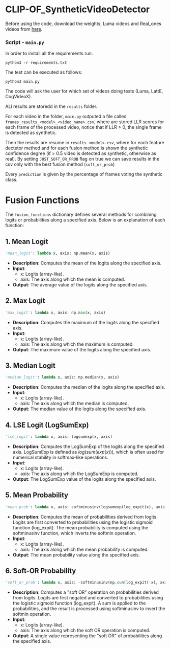 # CLIP-OF_SyntheticVideoDetector

Before using the code, download the weights, Luma videos and Real_ones videos from [here](https://drive.google.com/drive/folders/1iJ1gjAz05vGPXHrMafqye_qK2Br-cfI3?usp=drive_link).
 
### Script - `main.py`
In order to install all the requirements run:

```
python3 -r requirements.txt
```

The test can be executed as follows:

```
python3 main.py
```

The code will ask the user for which set of videos doing tests (Luma, LattE, CogVideoX).

ALl results are storedd in the `results` folder.

For each video in the folder, `main.py` outputed a file called `frames_results_<model>_<video_name>.csv`, where are stored LLR scores for each frame of the processed video, notice that if LLR > 0, the single frame is detected as synthetic.

Then the results are resume in `results_<model>.csv`, where for each feature dectetor method and for each fusion method is shown the synthetic confidence degree (if > 0.5 video is detected as synthetic, otherwise as real). By setting `JUST_SOFT_OR_PROB` flag on true we can save results in the csv only with the best fusion method (`soft_or_prob`) 

Every `prediction` is given by the percentage of frames voting the synthetic class. 

# Fusion Functions

The `fusion_functions` dictionary defines several methods for combining logits or probabilities along a specified axis. Below is an explanation of each function:

## 1. Mean Logit
```python
'mean_logit': lambda x, axis: np.mean(x, axis)
```
- **Description**: Computes the mean of the logits along the specified axis.
- **Input**:
    - x: Logits (array-like).
    - axis: The axis along which the mean is computed.
- **Output**: The average value of the logits along the specified axis.

## 2. Max Logit
```python
'max_logit': lambda x, axis: np.max(x, axis)
```

- **Description**: Computes the maximum of the logits along the specified axis.
- **Input**:
    - x: Logits (array-like).
    - axis: The axis along which the maximum is computed.
- **Output**: The maximum value of the logits along the specified axis.

## 3. Median Logit
```python
'median_logit': lambda x, axis: np.median(x, axis)
```

- **Description**: Computes the median of the logits along the specified axis.
- **Input**:
    - x: Logits (array-like).
    - axis: The axis along which the median is computed.
- **Output**: The median value of the logits along the specified axis.
  
## 4. LSE Logit (LogSumExp)
```python
'lse_logit': lambda x, axis: logsumexp(x, axis)
```
- **Description**: Computes the LogSumExp of the logits along the specified axis.
LogSumExp is defined as $log(sum(exp(x)))$, which is often used for numerical stability in softmax-like operations.
- **Input**:
    - x: Logits (array-like).
    - axis: The axis along which the LogSumExp is computed.
- **Output**: The LogSumExp value of the logits along the specified axis.

## 5. Mean Probability
```python
'mean_prob': lambda x, axis: softminusinv(logsumexp(log_expit(x), axis) - np.log(x.shape[axis]))
```
- **Description**: Computes the mean of probabilities derived from logits.
Logits are first converted to probabilities using the logistic sigmoid function (log_expit).
The mean probability is computed using the softminusinv function, which inverts the softmin operation.
- **Input**:
    - x: Logits (array-like).
    - axis: The axis along which the mean probability is computed.
- **Output**: The mean probability value along the specified axis.

## 6. Soft-OR Probability
```python
'soft_or_prob': lambda x, axis: -softminusinv(np.sum(log_expit(-x), axis))
```
- **Description**: Computes a "soft OR" operation on probabilities derived from logits.
Logits are first negated and converted to probabilities using the logistic sigmoid function (log_expit).
A sum is applied to the probabilities, and the result is processed using softminusinv to invert the softmin operation.
- **Input**:
    - x: Logits (array-like).
    - axis: The axis along which the soft OR operation is computed.
- **Output**: A single value representing the "soft OR" of probabilities along the specified axis.
